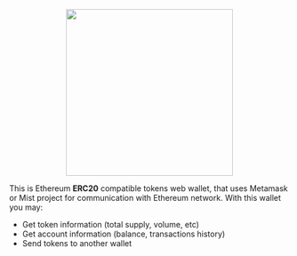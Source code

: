 <center>
	<img height="300px" src="https://raw.githubusercontent.com/dimorinny/ethereum-erc20-wallet/master/art/logo.png">
</center>

This is Ethereum **ERC20** compatible tokens web wallet, that uses Metamask or Mist project for communication with Ethereum network. With this wallet you may:

* Get token information (total supply, volume, etc)
* Get account information (balance, transactions history)
* Send tokens to another wallet

